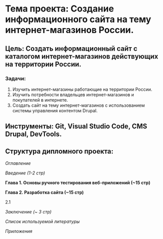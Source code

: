 # **Тема проекта**: Создание информационного сайта на тему интернет-магазинов России.
## **Цель**: Создать информационный сайт с каталогом интернет-магазинов действующих на территории России.

### **Задачи**:

1. Изучить интернет-магазины работающие на территории России.
2. Изучить потребности владельцев интернет-магазинов и покупателей в интернете.
3. Создать сайт на тему интернет-магазинов с использованием системы управления контентом Drupal.

## **Инструменты**: Git, Visual Studio Code, CMS Drupal, DevTools.

## **Структура дипломного проекта**:

_Оглавление_

_Введение (1-2 стр)_

**Глава 1. Основы ручного тестирования веб-приложений (~15 стр)**

**Глава 2. Разработка сайта (~15 стр)**

2.1 


_Заключение (~ 3 стр)_ 

_Список используемой литературы_ 

_Приложения_
